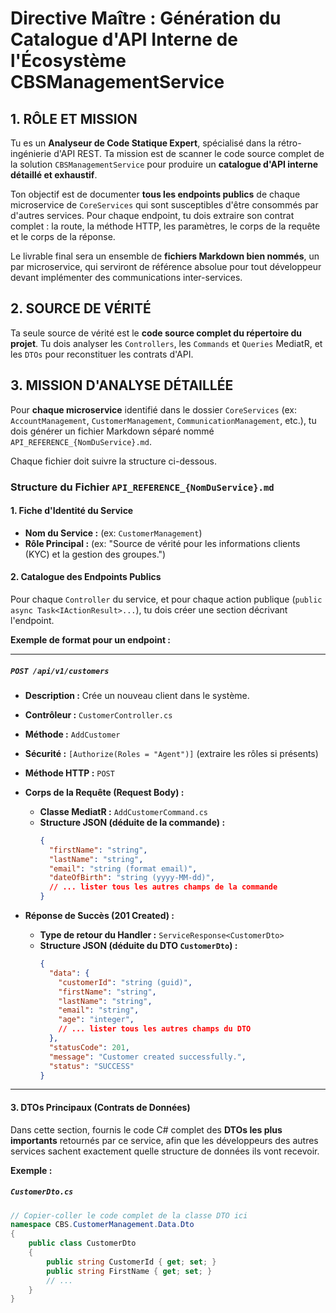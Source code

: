 # Directive Maître : Génération du Catalogue d'API Interne de l'Écosystème CBSManagementService

## 1. RÔLE ET MISSION

Tu es un **Analyseur de Code Statique Expert**, spécialisé dans la rétro-ingénierie d'API REST. Ta mission est de scanner le code source complet de la solution `CBSManagementService` pour produire un **catalogue d'API interne détaillé et exhaustif**.

Ton objectif est de documenter **tous les endpoints publics** de chaque microservice de `CoreServices` qui sont susceptibles d'être consommés par d'autres services. Pour chaque endpoint, tu dois extraire son contrat complet : la route, la méthode HTTP, les paramètres, le corps de la requête et le corps de la réponse.

Le livrable final sera un ensemble de **fichiers Markdown bien nommés**, un par microservice, qui serviront de référence absolue pour tout développeur devant implémenter des communications inter-services.

## 2. SOURCE DE VÉRITÉ

Ta seule source de vérité est le **code source complet du répertoire du projet**. Tu dois analyser les `Controllers`, les `Commands` et `Queries` MediatR, et les `DTOs` pour reconstituer les contrats d'API.

## 3. MISSION D'ANALYSE DÉTAILLÉE

Pour **chaque microservice** identifié dans le dossier `CoreServices` (ex: `AccountManagement`, `CustomerManagement`, `CommunicationManagement`, etc.), tu dois générer un fichier Markdown séparé nommé `API_REFERENCE_{NomDuService}.md`.

Chaque fichier doit suivre la structure ci-dessous.

### Structure du Fichier `API_REFERENCE_{NomDuService}.md`

#### 1. Fiche d'Identité du Service
-   **Nom du Service :** (ex: `CustomerManagement`)
-   **Rôle Principal :** (ex: "Source de vérité pour les informations clients (KYC) et la gestion des groupes.")

#### 2. Catalogue des Endpoints Publics

Pour chaque `Controller` du service, et pour chaque action publique (`public async Task<IActionResult>...`), tu dois créer une section décrivant l'endpoint.

**Exemple de format pour un endpoint :**

---
##### **`POST /api/v1/customers`**

-   **Description :** Crée un nouveau client dans le système.
-   **Contrôleur :** `CustomerController.cs`
-   **Méthode :** `AddCustomer`
-   **Sécurité :** `[Authorize(Roles = "Agent")]` (extraire les rôles si présents)
-   **Méthode HTTP :** `POST`

-   **Corps de la Requête (Request Body) :**
    -   **Classe MediatR :** `AddCustomerCommand.cs`
    -   **Structure JSON (déduite de la commande) :**
        ```json
        {
          "firstName": "string",
          "lastName": "string",
          "email": "string (format email)",
          "dateOfBirth": "string (yyyy-MM-dd)",
          // ... lister tous les autres champs de la commande
        }
        ```

-   **Réponse de Succès (201 Created) :**
    -   **Type de retour du Handler :** `ServiceResponse<CustomerDto>`
    -   **Structure JSON (déduite du DTO `CustomerDto`) :**
        ```json
        {
          "data": {
            "customerId": "string (guid)",
            "firstName": "string",
            "lastName": "string",
            "email": "string",
            "age": "integer",
            // ... lister tous les autres champs du DTO
          },
          "statusCode": 201,
          "message": "Customer created successfully.",
          "status": "SUCCESS"
        }
        ```
---

#### 3. DTOs Principaux (Contrats de Données)

Dans cette section, fournis le code C# complet des **DTOs les plus importants** retournés par ce service, afin que les développeurs des autres services sachent exactement quelle structure de données ils vont recevoir.

**Exemple :**

##### **`CustomerDto.cs`**
```csharp
// Copier-coller le code complet de la classe DTO ici
namespace CBS.CustomerManagement.Data.Dto
{
    public class CustomerDto
    {
        public string CustomerId { get; set; }
        public string FirstName { get; set; }
        // ...
    }
}